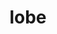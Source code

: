 ---
category: 4-letters
denotation: null
name: lobe
reference_link: https://www.etymonline.com/word/lobe
root_language: null
root_name: null
title: lobe
type: free
word_sums:
- respelling: lobe
  sum: 'Lobe + '
---